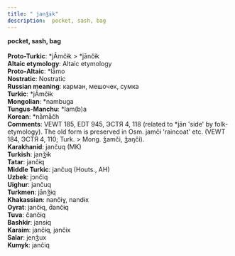 ```yaml
---
title: " janǯɨk"
description:  pocket, sash, bag
---
```

<strong> pocket, sash, bag</strong><br><br>
<strong>Proto-Turkic</strong>:  *jĀmčɨk > *jānčɨk<br>
<strong>Altaic etymology</strong>:  Altaic etymology<br>
<strong> Proto-Altaic</strong>:  *lā́mo<br>
<strong>Nostratic</strong>:  Nostratic<br>
<strong>Russian meaning</strong>:  карман, мешочек, сумка<br>
<strong>Turkic</strong>:  *jĀmčɨk<br>
<strong>Mongolian</strong>:  *nambuga<br>
<strong>Tungus-Manchu</strong>:  *lam(b)a<br>
<strong>Korean</strong>:  *nằmằčh<br>
<strong>Comments</strong>:  VEWT 185, EDT 945, ЭСТЯ 4, 118 (related to *jān 'side' by folk-etymology). The old form is preserved in Osm. jamčɨ 'raincoat' etc. (VEWT 184, ЭСТЯ 4, 110; Turk. > Mong. ǯamči, ǯaŋči).<br>
<strong>Karakhanid</strong>:  jančuq (MK)<br>
<strong>Turkish</strong>:  janǯɨk<br>
<strong>Tatar</strong>:  jančɨq<br>
<strong>Middle Turkic</strong>:  jančuq (Houts., AH)<br>
<strong>Uzbek</strong>:  jɔnčiq<br>
<strong>Uighur</strong>:  jančuq<br>
<strong>Turkmen</strong>:  jānǯɨq<br>
<strong>Khakassian</strong>:  nančɨɣ, nandɨx<br>
<strong>Oyrat</strong>:  jančɨq, d́ančɨq<br>
<strong>Tuva</strong>:  čančɨq<br>
<strong>Bashkir</strong>:  jansɨq<br>
<strong>Karaim</strong>:  jančɨq, jančɨx<br>
<strong>Salar</strong>:  jenǯux<br>
<strong>Kumyk</strong>:  jančiq<br>


